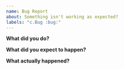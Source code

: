 ```yaml
---
name: Bug Report
about: Something isn't working as expected?
labels: "c.Bug :bug:"
---
```


**What did you do?**


**What did you expect to happen?**


**What actually happened?**
